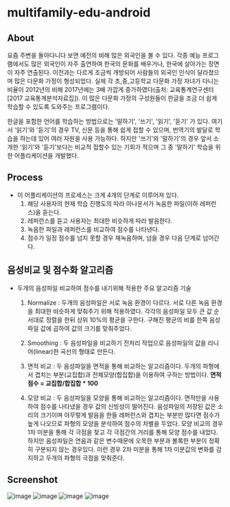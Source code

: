 # multifamily-edu-android

## About
  요즘 주변을 돌아다니다 보면 예전의 비해 많은 외국인을 볼 수 있다. 각종 예능 프로그램에서도 많은 외국인이 자주 출연하여 한국의 문화를 배우거나, 한국에 살아가는 장면이 자주 연출된다. 이전과는 다르게 조금씩 개방되어 사람들의 외국인 인식이 달라졌으며 많은 다문화 가정이 형성되었다. 실제 각 초,중,고등학교 다문화 가정 자녀가 다니는 비율이 2012년의 비해 2017년에는 3배 가깝게 증가하였다(출처: 교육통계연구센터 [2017 교육통계분석자료집]). 이 많은 다문화 가정의 구성원들이 한글을 조금 더 쉽게 학습할 수 있도록 도와주는 프로그램이다.
  
  한글을 포함한 언어를 학습하는 방법으로는 '말하기', '쓰기', '읽기', '듣기' 가 있다. 여기서 '읽기'와 '듣기'의 경우 TV, 신문 등을 통해 쉽게 접할 수 있으며, 번역기의 발달로 학습을 하는데 있어 여러 자원을 사용 가능하다. 하지만 '쓰기'와 '말하기'의 경우 앞서 소개한 '읽기'와 '듣기'보다는 비교적 접할수 있는 기회가 적으며 그 중 '말하기' 학습을 위한 어플리케이션을 개발했다.
 
## Process  
* 이 어플리케이션의 프로세스는 크게 4개의 단계로 이루어져 있다. 
  1. 해당 사용자의 현재 학습 진행도의 따라 아나운서가 녹음한 파일(이하 레퍼런스)을 듣는다. 
  2. 레퍼런스를 듣고 사용자는 최대한 비슷하게 따라 발음한다.
  3. 녹음한 파일과 레퍼런스를 비교하여 점수를 나타낸다.
  4. 점수가 일정 점수를 넘지 못할 경우 재녹음하며, 넘을 경우 다음 단계로 넘어간다.
 
## 음성비교 및 점수화 알고리즘  
* 두개의 음성파일 비교하여 점수를 내기위해 적용한 주요 알고리즘 기술  
  1. Normalize : 두개의 음성파일은 서로 녹음 환경이 다르다. 서로 다른 녹음 환경을 최대한 비슷하게 맞춰주기 위해 적용하였다. 각각의 음성파일 모두 큰        값 순서대로 정렬을 한뒤 상위 10%의 평균을 구한다. 구해진 평균의 비를 한쪽 음성파일 값에 곱하여 값의 크기를 맞춰주었다.
 
  2. Smoothing : 두 음성파일을 비교하기 전처리 작업으로 음성파일의 값을 리니어(linear)한 곡선의 형태로 만든다.
 
  3. 면적 비교 : 두 음성파일을 면적을 통해 비교하는 알고리즘이다. 두개의 파형에서 겹치는 부분(교집합)과 전체모양(합집합)을 이용하여 구하는 방법이다.                                                    **면적 점수 = 교집합/합집합 * 100**
 
  4. 모양 비교 : 두 음성파일을 모양을 통해 비교하는 알고리즘이다. 면적만을 사용하여 점수를 나타냈을 경우 값의 신빙성이 떨어진다. 음성파일의 저장된        값은 소리의 크기이며 아무렇게 발음을 한들 레퍼런스와 겹치는 부분만 많다면 점수가 높게 나오므로 파형의 모양을 분석하여 점수의 차별을 두었다. 모양      비교의 경우 1차 미분을 통해 각 극점을 찾고 각 극점간의 거리를 통해 모양 점수를 내었다. 하지만 음성파일은 연음과 같은 변수때문에 오목한 부분과        볼록한 부분이 정확히 구분되지 않는 경우있다. 이런 경우 2차 미분을 통해 1차 미분값의 변화를 감지하고 두개의 파형의 극점을 맞춰준다.
 
## Screenshot
![image](https://user-images.githubusercontent.com/25604495/52106753-31149500-2637-11e9-8129-b3727c039ea6.png) 
![image](https://user-images.githubusercontent.com/25604495/52106818-615c3380-2637-11e9-9702-b767a9a1eb07.png) 
![image](https://user-images.githubusercontent.com/25604495/52106814-5e614300-2637-11e9-9276-fe00e5599609.png) 
![image](https://user-images.githubusercontent.com/25604495/52106843-7b961180-2637-11e9-8127-0b78238fc4c4.png) 

